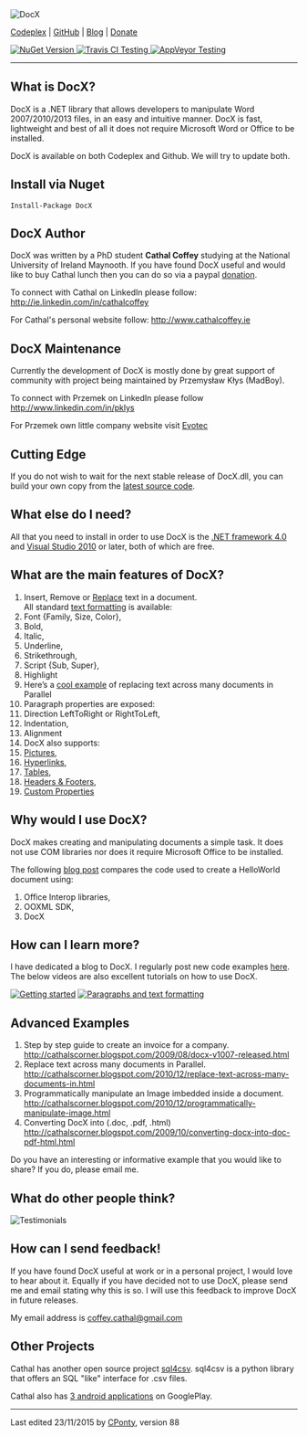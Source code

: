 <img alt="DocX" src="https://download-codeplex.sec.s-msft.com/Download?ProjectName=docx&DownloadId=83756&Build=21031" />

[Codeplex](https://docx.codeplex.com/) | [GitHub](https://github.com/WordDocX/DocX) | [Blog](http://cathalscorner.blogspot.com/) |  [Donate](https://www.paypal.com/cgi-bin/webscr?cmd=_donations&business=GHSZDFX6JHS2A&lc=GB&item_name=DocX%20library&currency_code=EUR&bn=PP%2dDonationsBF%3abtn_donateCC_LG_global%2egif%3aNonHosted)


<a href="https://www.nuget.org/packages/DocX/">
<img alt="NuGet Version" src="https://img.shields.io/nuget/v/DocX.svg" /> 
</a>
<a href="https://travis-ci.org/WordDocX/DocX">
<img alt="Travis CI Testing" src="https://travis-ci.org/WordDocX/DocX.svg?branch=master" />
</a>
<a href="https://ci.appveyor.com/project/PrzemyslawKlys/docx">
<img alt="AppVeyor Testing" src="https://ci.appveyor.com/api/projects/status/vxpnp8ivvvq2l39m?svg=true" />
</a>



***

## What is DocX?

DocX is a .NET library that allows developers to manipulate Word 2007/2010/2013 files, in an easy and intuitive manner. DocX is fast, lightweight and best of all it does not require Microsoft Word or Office to be installed.

DocX is available on both Codeplex and Github. We will try to update both.

## Install via Nuget
```
Install-Package DocX
```

## DocX Author

DocX was written by a PhD student **Cathal Coffey** studying at the National University of Ireland Maynooth. 
If you have found DocX useful and would like to buy Cathal lunch then you can do so via a paypal [donation](https://www.paypal.com/cgi-bin/webscr?cmd=_donations&business=GHSZDFX6JHS2A&lc=GB&item_name=DocX%20library&currency_code=EUR&bn=PP%2dDonationsBF%3abtn_donateCC_LG_global%2egif%3aNonHosted).

To connect with Cathal on LinkedIn please follow: http://ie.linkedin.com/in/cathalcoffey

For Cathal's personal website follow: http://www.cathalcoffey.ie

## DocX Maintenance

Currently the development of DocX is mostly done by great support of community with project being maintained by Przemysław Kłys (MadBoy).

To connect with Przemek on LinkedIn please follow http://www.linkedin.com/in/pklys

For Przemek own little company website visit [Evotec](http://evotec.pl/)

## Cutting Edge

If you do not wish to wait for the next stable release of DocX.dll, you can build your own copy from the [latest source code](http://docx.codeplex.com/SourceControl/list/changesets#).

## What else do I need?

All that you need to install in order to use DocX is the [.NET framework 4.0](http://www.microsoft.com/downloads/en/details.aspx?FamilyID=9cfb2d51-5ff4-4491-b0e5-b386f32c0992&displaylang=en) and [Visual Studio 2010](http://www.microsoft.com/express/Downloads/) or later, both of which are free.

## What are the main features of DocX?

1. Insert, Remove or [Replace](http://cathalscorner.blogspot.com/2009/02/docx-net-library-for-manipulating-word.html) text in a document.  
All standard [text formatting](http://cathalscorner.blogspot.com/2009/08/docx-v1008-released.html) is available:
 1. Font {Family, Size, Color}, 
 2. Bold, 
 3. Italic, 
 4. Underline, 
 5. Strikethrough, 
 6. Script {Sub, Super}, 
 7. Highlight 
2. Here’s a [cool example](http://cathalscorner.blogspot.com/2010/12/replace-text-across-many-documents-in.html) of replacing text across many documents in Parallel 
3. Paragraph properties are exposed:
 1. Direction LeftToRight or RightToLeft,
 2. Indentation,
 3. Alignment
4. DocX also supports:
 1. [Pictures](http://cathalscorner.blogspot.com/2009/04/docx-version-1002-released.html), 
 2. [Hyperlinks](http://cathalscorner.blogspot.com/2010/06/docx-version-1009.html), 
 3. [Tables](http://cathalscorner.blogspot.com/2010/06/docx-and-tables.html), 
 4. [Headers & Footers](http://cathalscorner.blogspot.com/2010/06/docx-version-10010.html), 
 5. [Custom Properties](http://cathalscorner.blogspot.com/2009/02/docx-net-library-for-manipulating-word.html)

## Why would I use DocX?

DocX makes creating and manipulating documents a simple task. It does not use COM libraries nor does it require Microsoft Office to be installed. 

The following [blog post](http://cathalscorner.blogspot.com/2010/06/cathal-why-did-you-create-docx.html) compares the code used to create a HelloWorld document using:
 1. Office Interop libraries, 
 2. OOXML SDK, 
 3. DocX

## How can I learn more?

I have dedicated a blog to DocX. I regularly post new code examples [here](http://cathalscorner.blogspot.com/). The below videos are also excellent tutorials on how to use DocX.

[<img alt="Getting started" src="http://i3.codeplex.com/download?ProjectName=DocX&DownloadId=83768" />](http://docx.codeplex.com/Release/ProjectReleases.aspx?ReleaseId=32117#DownloadId=83636)
[<img alt="Paragraphs and text formatting" src="http://i3.codeplex.com/download?ProjectName=DocX&DownloadId=83995">](http://docx.codeplex.com/Release/ProjectReleases.aspx?ReleaseId=32117#DownloadId=83996)

## Advanced Examples

 1. Step by step guide to create an invoice for a company. http://cathalscorner.blogspot.com/2009/08/docx-v1007-released.html
 2. Replace text across many documents in Parallel. http://cathalscorner.blogspot.com/2010/12/replace-text-across-many-documents-in.html
 3. Programmatically manipulate an Image imbedded inside a document. http://cathalscorner.blogspot.com/2010/12/programmatically-manipulate-image.html
 4. Converting DocX into (.doc, .pdf, .html) http://cathalscorner.blogspot.com/2009/10/converting-docx-into-doc-pdf-html.html

Do you have an interesting or informative example that you would like to share? 
If you do, please email me.

## What do other people think?

<img alt="Testimonials" src="http://download.codeplex.com/download?ProjectName=DocX&DownloadId=192124">

## How can I send feedback!

If you have found DocX useful at work or in a personal project, I would love to hear about it. Equally if you have decided not to use DocX, please send me and email stating why this is so. I will use this feedback to improve DocX in future releases. 

My email address is coffey.cathal@gmail.com

## Other Projects

Cathal has another open source project [sql4csv](https://github.com/ccoffey/sql4csv/wiki). 
sql4csv is a python library that offers an SQL "like" interface for .csv files. 

Cathal also has [3 android applications](https://play.google.com/store/apps/developer?id=Cathal+Coffey&hl=en) on GooglePlay.

***

Last edited 23/11/2015 by [CPonty](https://github.com/CPonty), version 88
